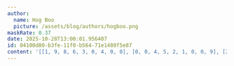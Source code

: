 ```yaml
---
author:
  name: Hog Boo
  picture: /assets/blog/authors/hogboo.png
maskRate: 0.37
date: 2025-10-28T13:00:01.956407
id: 04100d80-b3fe-11f0-b564-71e1480f5e87
content: '[[1, 9, 8, 6, 3, 0, 4, 0, 0], [0, 0, 4, 5, 2, 1, 0, 0, 9], [2, 7, 0, 4, 0, 0, 6, 3, 1], [0, 2, 9, 8, 1, 0, 3, 4, 0], [5, 8, 0, 3, 0, 0, 1, 2, 6], [4, 0, 0, 2, 7, 6, 0, 0, 5], [9, 5, 6, 1, 4, 0, 2, 0, 3], [7, 4, 0, 9, 0, 2, 0, 1, 0], [8, 1, 0, 7, 5, 3, 0, 6, 0]]'
---
```

